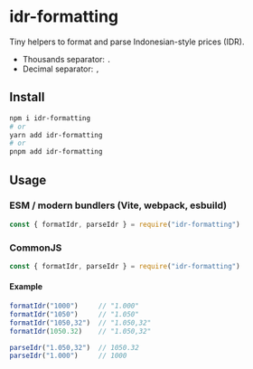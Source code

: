 # idr-formatting

Tiny helpers to format and parse Indonesian-style prices (IDR).

- Thousands separator: `.`
- Decimal separator: `,`

## Install
```sh
npm i idr-formatting
# or
yarn add idr-formatting
# or
pnpm add idr-formatting
```

## Usage

### ESM / modern bundlers (Vite, webpack, esbuild)

```js
const { formatIdr, parseIdr } = require("idr-formatting")
```

### CommonJS
```js
const { formatIdr, parseIdr } = require("idr-formatting")
```

#### Example
```js
formatIdr("1000")     // "1.000"
formatIdr("1050")     // "1.050"
formatIdr("1050,32")  // "1.050,32"
formatIdr(1050.32)    // "1.050,32"

parseIdr("1.050,32")  // 1050.32
parseIdr("1.000")     // 1000
```